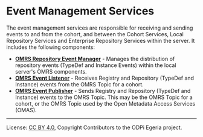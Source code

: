 <!-- SPDX-License-Identifier: CC-BY-4.0 -->
<!-- Copyright Contributors to the ODPi Egeria project. -->

# Event Management Services

The event management services are responsible for receiving and sending events to and
from the cohort, and between the Cohort Services, Local Repository Services and
Enterprise Repository Services within the server.  It includes the following
components:

* **[OMRS Repository Event Manager](../component-descriptions/event-manager.md)** - Manages the distribution of repository events
(TypeDef and Instance Events) within the local server's OMRS components.
* **[OMRS Event Listener](../component-descriptions/event-listener.md)** - Receives Registry and Repository (TypeDef and Instance)
events from the OMRS Topic for a cohort.
* **[OMRS Event Publisher](../component-descriptions/event-publisher.md)** - Sends Registry and Repository (TypeDef and Instance)
events to the OMRS Topic.
This may be the OMRS Topic for a cohort, or the OMRS Topic used by the Open Metadata Access Services (OMAS).


----
License: [CC BY 4.0](https://creativecommons.org/licenses/by/4.0/),
Copyright Contributors to the ODPi Egeria project.



